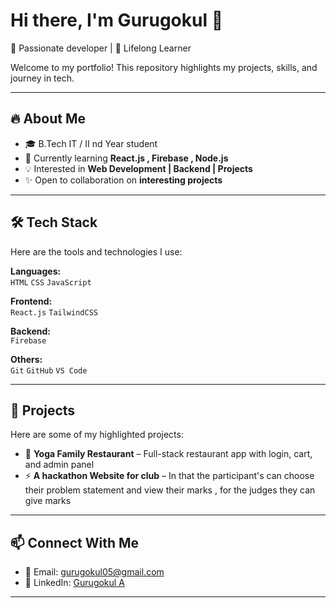 # Hi there, I'm Gurugokul 👋

🚀 Passionate developer | 🌱 Lifelong Learner  

Welcome to my portfolio! This repository highlights my projects, skills, and journey in tech.  

---

## 🔥 About Me
- 🎓 B.Tech IT / II nd Year student
- 🌱 Currently learning **React.js , Firebase , Node.js**
- 💡 Interested in **Web Development | Backend | Projects**
- ✨ Open to collaboration on **interesting projects**


---

## 🛠️ Tech Stack
Here are the tools and technologies I use:

**Languages:**  
`HTML` `CSS` `JavaScript`   

**Frontend:**  
`React.js` `TailwindCSS`  

**Backend:**  
 `Firebase`  

**Others:**  
`Git` `GitHub` `VS Code`  

---

## 📌 Projects
Here are some of my highlighted projects:

- 🍴 **Yoga Family Restaurant** – Full-stack restaurant app with login, cart, and admin panel  
- ⚡ **A hackathon Website for club** – In that the participant's can choose their problem statement and view their marks , for the judges they can give marks  


 

---

## 📫 Connect With Me
- 📧 Email: [gurugokul05@gmail.com](gurugokul.gmail.com) 
- 💼 LinkedIn: [Gurugokul A](www.linkedin.com/in/gurugokul-a-a401a5378) 
 

---


